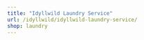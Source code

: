 ```yaml
---
title: "Idyllwild Laundry Service"
url: /idyllwild/idyllwild-laundry-service/
shop: laundry
---
```

